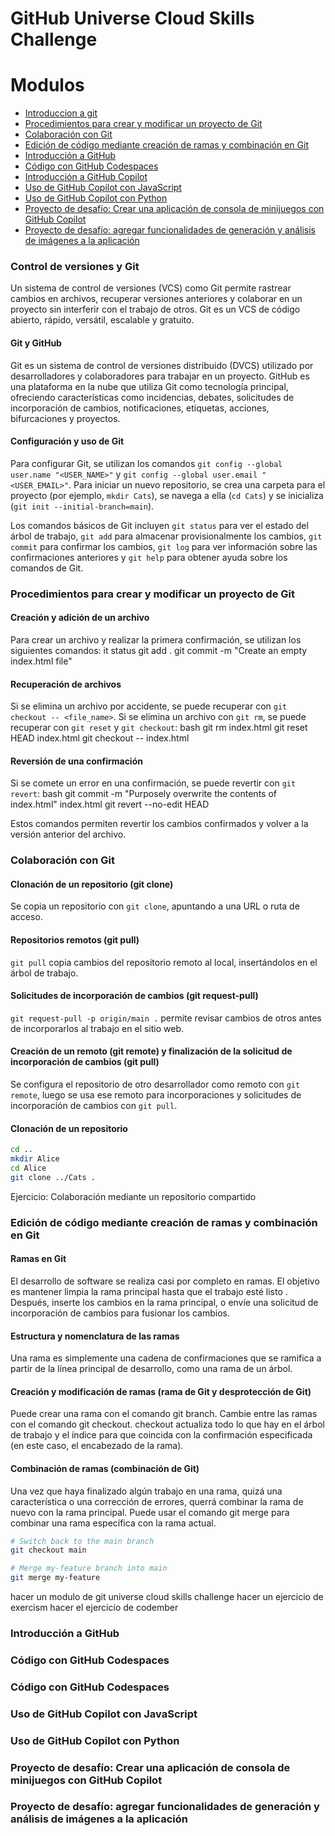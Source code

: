 

# GitHub Universe Cloud Skills Challenge


# Modulos

- [Introduccion a git](#Control-de-versiones-y-Git)
- [Procedimientos para crear y modificar un proyecto de Git](#Procedimientos-para-crear-y-modificar-un-proyecto-de-Git)
- [Colaboración con Git](#colaboración-con-git)
- [Edición de código mediante creación de ramas y combinación en Git](#edición-de-código-mediante-creación-de-ramas-y-combinación-en-git)
- [Introducción a GitHub](#introducción-a-github)
- [Código con GitHub Codespaces](#código-con-github-codespaces)
- [Introducción a GitHub Copilot](#introducción-a-github-copilot)
- [Uso de GitHub Copilot con JavaScript](#uso-de-github-copilot-con-javascript)
- [Uso de GitHub Copilot con Python](#uso-de-github-copilot-con-python)
- [Proyecto de desafío: Crear una aplicación de consola de minijuegos con GitHub Copilot](#proyecto-de-desafío-crear-una-aplicación-de-consola-de-minijuegos-con-github-copilot)
- [Proyecto de desafío: agregar funcionalidades de generación y análisis de imágenes a la aplicación](#proyecto-de-desafío-agregar-funcionalidades-de-generación-y-análisis-de-imágenes-a-la-aplicación)

### Control de versiones y Git

Un sistema de control de versiones (VCS) como Git permite rastrear cambios en archivos, recuperar versiones anteriores y colaborar en un proyecto sin interferir con el trabajo de otros. Git es un VCS de código abierto, rápido, versátil, escalable y gratuito.

#### Git y GitHub

Git es un sistema de control de versiones distribuido (DVCS) utilizado por desarrolladores y colaboradores para trabajar en un proyecto. GitHub es una plataforma en la nube que utiliza Git como tecnología principal, ofreciendo características como incidencias, debates, solicitudes de incorporación de cambios, notificaciones, etiquetas, acciones, bifurcaciones y proyectos.

#### Configuración y uso de Git

Para configurar Git, se utilizan los comandos `git config --global user.name "<USER_NAME>"` y `git config --global user.email "<USER_EMAIL>"`. Para iniciar un nuevo repositorio, se crea una carpeta para el proyecto (por ejemplo, `mkdir Cats`), se navega a ella (`cd Cats`) y se inicializa (`git init --initial-branch=main`).

Los comandos básicos de Git incluyen `git status` para ver el estado del árbol de trabajo, `git add` para almacenar provisionalmente los cambios, `git commit` para confirmar los cambios, `git log` para ver información sobre las confirmaciones anteriores y `git help` para obtener ayuda sobre los comandos de Git.

### Procedimientos para crear y modificar un proyecto de Git

#### Creación y adición de un archivo

Para crear un archivo y realizar la primera confirmación, se utilizan los siguientes comandos:
it status
git add .
git commit -m "Create an empty index.html file"


#### Recuperación de archivos

Si se elimina un archivo por accidente, se puede recuperar con `git checkout -- <file_name>`. Si se elimina un archivo con `git rm`, se puede recuperar con `git reset` y `git checkout`:
bash
git rm index.html
git reset HEAD index.html
git checkout -- index.html


#### Reversión de una confirmación
Si se comete un error en una confirmación, se puede revertir con `git revert`:
bash
git commit -m "Purposely overwrite the contents of index.html" index.html
git revert --no-edit HEAD

Estos comandos permiten revertir los cambios confirmados y volver a la versión anterior del archivo.

### Colaboración con Git

#### Clonación de un repositorio (git clone)
Se copia un repositorio con `git clone`, apuntando a una URL o ruta de acceso.

#### Repositorios remotos (git pull)
`git pull` copia cambios del repositorio remoto al local, insertándolos en el árbol de trabajo.

#### Solicitudes de incorporación de cambios (git request-pull)
`git request-pull -p origin/main .` permite revisar cambios de otros antes de incorporarlos al trabajo en el sitio web.

#### Creación de un remoto (git remote) y finalización de la solicitud de incorporación de cambios (git pull)
Se configura el repositorio de otro desarrollador como remoto con `git remote`, luego se usa ese remoto para incorporaciones y solicitudes de incorporación de cambios con `git pull`.

#### Clonación de un repositorio

```bash
cd ..
mkdir Alice
cd Alice
git clone ../Cats .
```

Ejercicio: Colaboración mediante un repositorio compartido

### Edición de código mediante creación de ramas y combinación en Git

#### Ramas en Git
El desarrollo de software se realiza casi por completo en ramas. El objetivo es mantener limpia la rama principal hasta que el trabajo esté listo . Después, inserte los cambios en la rama principal, o envíe una solicitud de incorporación de cambios para fusionar los cambios.

#### Estructura y nomenclatura de las ramas
Una rama es simplemente una cadena de confirmaciones que se ramifica a partir de la línea principal de desarrollo, como una rama de un árbol.

#### Creación y modificación de ramas (rama de Git y desprotección de Git)
Puede crear una rama con el comando git branch. Cambie entre las ramas con el comando git checkout.
checkout actualiza todo lo que hay en el árbol de trabajo y el índice para que coincida con la confirmación especificada (en este caso, el encabezado de la rama).

#### Combinación de ramas (combinación de Git)
Una vez que haya finalizado algún trabajo en una rama, quizá una característica o una corrección de errores, querrá combinar la rama de nuevo con la rama principal. Puede usar el comando git merge para combinar una rama específica con la rama actual.

```bash
# Switch back to the main branch
git checkout main

# Merge my-feature branch into main
git merge my-feature
```
hacer un modulo de git universe cloud skills challenge
hacer un ejercicio de exercism
hacer el ejercicio de codember

### Introducción a GitHub
### Código con GitHub Codespaces
### Código con GitHub Codespaces
### Uso de GitHub Copilot con JavaScript
### Uso de GitHub Copilot con Python
### Proyecto de desafío: Crear una aplicación de consola de minijuegos con GitHub Copilot
### Proyecto de desafío: agregar funcionalidades de generación y análisis de imágenes a la aplicación